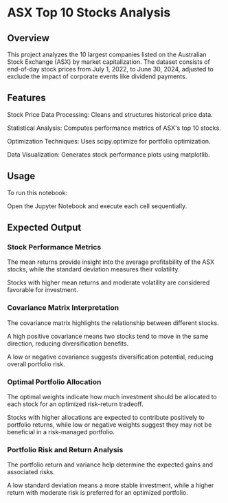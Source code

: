 # ASX Top 10 Stocks Analysis

## Overview

This project analyzes the 10 largest companies listed on the Australian Stock Exchange (ASX) by market capitalization. The dataset consists of end-of-day stock prices from July 1, 2022, to June 30, 2024, adjusted to exclude the impact of corporate events like dividend payments.

## Features

Stock Price Data Processing: Cleans and structures historical price data.

Statistical Analysis: Computes performance metrics of ASX's top 10 stocks.

Optimization Techniques: Uses scipy.optimize for portfolio optimization.

Data Visualization: Generates stock performance plots using matplotlib.

## Usage

To run this notebook:

Open the Jupyter Notebook and execute each cell sequentially.

## Expected Output 

### Stock Performance Metrics

The mean returns provide insight into the average profitability of the ASX stocks, while the standard deviation measures their volatility.

Stocks with higher mean returns and moderate volatility are considered favorable for investment.

### Covariance Matrix Interpretation

The covariance matrix highlights the relationship between different stocks.

A high positive covariance means two stocks tend to move in the same direction, reducing diversification benefits.

A low or negative covariance suggests diversification potential, reducing overall portfolio risk.

### Optimal Portfolio Allocation

The optimal weights indicate how much investment should be allocated to each stock for an optimized risk-return tradeoff.

Stocks with higher allocations are expected to contribute positively to portfolio returns, while low or negative weights suggest they may not be beneficial in a risk-managed portfolio.

### Portfolio Risk and Return Analysis

The portfolio return and variance help determine the expected gains and associated risks.

A low standard deviation means a more stable investment, while a higher return with moderate risk is preferred for an optimized portfolio.





